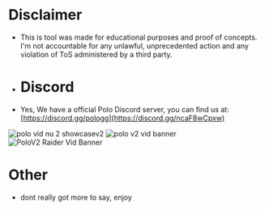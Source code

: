 # Disclaimer
- This is tool was made for educational purposes and proof of concepts. I'm not accountable for any unlawful, unprecedented action and any violation of ToS administered by a third party.

- # Discord
- Yes, We have a official Polo Discord server, you can find us at: [https://discord.gg/pologg](https://discord.gg/ncaF8wCpxw)

![polo vid nu 2 showcasev2](https://github.com/user-attachments/assets/eaca7c08-2bd4-45d1-ad8e-52bb428cbd60)
![polo v2 vid banner](https://github.com/user-attachments/assets/8608b1c9-b7aa-4410-a4b9-1627a3844ad6)
![PoloV2 Raider Vid Banner](https://github.com/user-attachments/assets/805808d5-ff90-419c-a6b1-d5dbfdb11f89)


# Other
- dont really got more to say, enjoy
